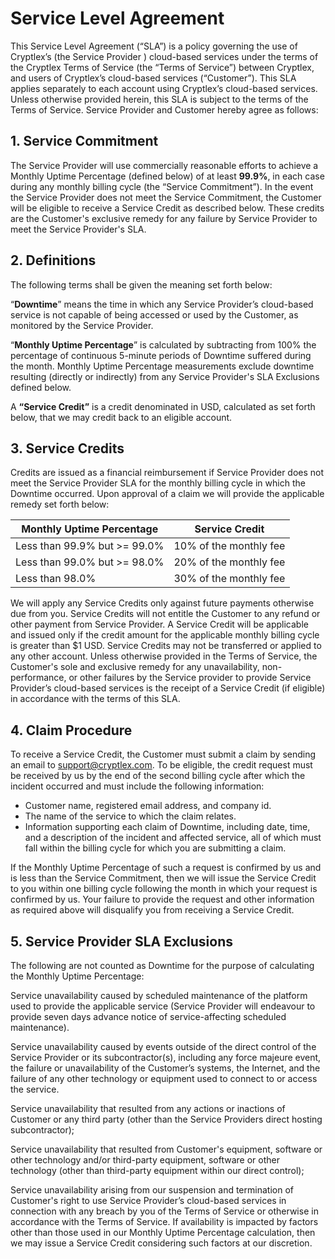 # Service Level Agreement

This Service Level Agreement (“SLA”) is a policy governing the use of Cryptlex’s (the Service Provider ) cloud-based services under the terms of the Cryptlex Terms of Service (the “Terms of Service”) between Cryptlex, and users of Cryptlex’s cloud-based services (“Customer”). This SLA applies separately to each account using Cryptlex’s cloud-based services. Unless otherwise provided herein, this SLA is subject to the terms of the Terms of Service. Service Provider and Customer hereby agree as follows:

## 1. Service Commitment

The Service Provider will use commercially reasonable efforts to achieve a Monthly Uptime Percentage (defined below) of at least **99.9%**, in each case during any monthly billing cycle (the “Service Commitment”). In the event the Service Provider does not meet the Service Commitment, the Customer will be eligible to receive a Service Credit as described below. These credits are the Customer's exclusive remedy for any failure by Service Provider to meet the Service Provider's SLA.

## **2. Definitions**

The following terms shall be given the meaning set forth below:

“**Downtime**” means the time in which any Service Provider’s cloud-based service is not capable of being accessed or used by the Customer, as monitored by the Service Provider.&#x20;

“**Monthly Uptime Percentage**” is calculated by subtracting from 100% the percentage of continuous 5-minute periods of Downtime suffered during the month. Monthly Uptime Percentage measurements exclude downtime resulting (directly or indirectly) from any Service Provider's SLA Exclusions defined below.

A **“Service Credit”** is a credit denominated in USD, calculated as set forth below, that we may credit back to an eligible account.

## **3. Service Credits**

Credits are issued as a financial reimbursement if Service Provider does not meet the Service Provider SLA for the monthly billing cycle in which the Downtime occurred. Upon approval of a claim we will provide the applicable remedy set forth below:

| Monthly Uptime Percentage    | Service Credit         |
| ---------------------------- | ---------------------- |
| Less than 99.9% but >= 99.0% | 10% of the monthly fee |
| Less than 99.0% but >= 98.0% | 20% of the monthly fee |
| Less than 98.0%              | 30% of the monthly fee |

We will apply any Service Credits only against future payments otherwise due from you. Service Credits will not entitle the Customer to any refund or other payment from Service Provider. A Service Credit will be applicable and issued only if the credit amount for the applicable monthly billing cycle is greater than $1 USD. Service Credits may not be transferred or applied to any other account. Unless otherwise provided in the Terms of Service, the Customer's sole and exclusive remedy for any unavailability, non-performance, or other failures by the Service provider to provide Service Provider’s cloud-based services is the receipt of a Service Credit (if eligible) in accordance with the terms of this SLA.

## **4. Claim Procedure**

To receive a Service Credit, the Customer must submit a claim by sending an email to [support@cryptlex.com](mailto:support@cryptlex.com). To be eligible, the credit request must be received by us by the end of the second billing cycle after which the incident occurred and must include the following information:

* Customer name, registered email address, and company id.
* The name of the service to which the claim relates.
* Information supporting each claim of Downtime, including date, time, and a description of the incident and affected service, all of which must fall within the billing cycle for which you are submitting a claim.

If the Monthly Uptime Percentage of such a request is confirmed by us and is less than the Service Commitment, then we will issue the Service Credit to you within one billing cycle following the month in which your request is confirmed by us. Your failure to provide the request and other information as required above will disqualify you from receiving a Service Credit.

## 5. Service Provider SLA Exclusions

The following are not counted as Downtime for the purpose of calculating the Monthly Uptime Percentage:

Service unavailability caused by scheduled maintenance of the platform used to provide the applicable service (Service Provider will endeavour to provide seven days advance notice of service-affecting scheduled maintenance).

Service unavailability caused by events outside of the direct control of the Service Provider or its subcontractor(s), including any force majeure event, the failure or unavailability of the Customer’s systems, the Internet, and the failure of any other technology or equipment used to connect to or access the service.

Service unavailability that resulted from any actions or inactions of Customer or any third party (other than the Service Providers direct hosting subcontractor);

Service unavailability that resulted from Customer's equipment, software or other technology and/or third-party equipment, software or other technology (other than third-party equipment within our direct control);

Service unavailability arising from our suspension and termination of Customer's right to use Service Provider’s cloud-based services in connection with any breach by you of the Terms of Service or otherwise in accordance with the Terms of Service. If availability is impacted by factors other than those used in our Monthly Uptime Percentage calculation, then we may issue a Service Credit considering such factors at our discretion.
